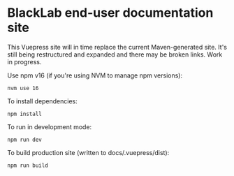 # BlackLab end-user documentation site

This Vuepress site will in time replace the current Maven-generated site.
It's still being restructured and expanded and there may be broken links.
Work in progress.

Use npm v16 (if you're using NVM to manage npm versions):

    nvm use 16

To install dependencies:

    npm install

To run in development mode:

    npm run dev

To build production site (written to docs/.vuepress/dist):

    npm run build
